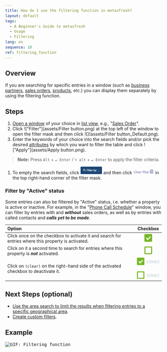 ```yaml
---
title: How do I use the filtering function in metasfresh?
layout: default
tags:
  - A Beginner's Guide to metasfresh
  - Usage
  - Filtering
lang: en
sequence: 10
ref: filtering_function
---
```


## Overview
If you are searching for specific entries in a window (such as [business partners](New_Business_Partner), [sales orders](SalesOrder_recording), [products](NewProduct), etc.) you can display them separately by using the filtering function.

## Steps
1. [Open a window](Menu) of your choice in [list view](ViewModes#list-view), e.g., "[Sales Order](Menu)".
1. Click !["Filter"](assets/Filter button.png) at the top left of the window to open the filter mask and then click ![](assets/Filter button_Default.png).
1. Enter the keywords of your choice into the search fields and/or pick the desired [attributes](Add_attributes_to_BP) by which you want to filter the table and click !["Apply"](assets/Apply button.png).
 >**Note:** Press `Alt` + `↵ Enter` / `⌥ alt` + `↵ Enter` to apply the filter criteria.

1. To empty the search fields, click ![](assets/Filter_by_X.png) and then click ![](assets/Clear_filter.png) in the top right-hand corner of the filter mask.

### Filter by "Active" status
Some entries can also be filtered by "Active" status, i.e. whether a property is active or inactive. For example, in the "[Phone Call Schedule](Phone_call_scheduling_filtering)" window, you can filter by entries with and ***without*** sales orders, as well as by entries with called contacts and ***calls yet to be made***.

| Option | Checkbox |
| :--- | :---: |
| Click once on the checkbox to activate it and search for entries where this property is activated. | ![](assets/Checkbox_activated_tick.png) |
| Click on it a second time to search for entries where this property is ***not*** activated. | ![](assets/Checkbox_activated_empty.png) |
| Click on `(clear)` on the right-hand side of the activated checkbox to deactivate it. | ![](assets/Checkbox_clear_tick.png)<br><br> ![](assets/Checkbox_clear.png) |

## Next Steps (optional)
- [Use the area search to limit the results when filtering entries to a specific geographical area](Area_search_geocoding).
- [Create custom filters](Create_custom_filters).

## Example
<kbd><img src="assets/Filtering function.gif" alt="GIF: Filtering function"></kbd>
